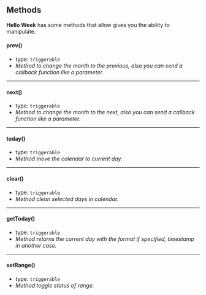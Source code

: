 ## Methods
**Hello Week** has some methods that allow gives you the ability to manipulate.

#### prev()
- type: `triggerable`
- _Method to change the month to the previous, also you can send a callback function like a parameter._
---

#### next()
- type: `triggerable`
- _Method to change the month to the next, also you can send a callback function like a parameter._
---

#### today()
- type: `triggerable`
- _Method move the calendar to current day._
---

#### clear()
- type: `triggerable`
- _Method clean selected days in calendar._
---

#### getToday()
- type: `triggerable`
- _Method returns the current day with the format if specified, timestamp in another case._
---

#### setRange()
- type: `triggerable`
- _Method toggle status of range._
